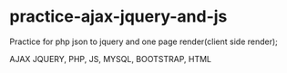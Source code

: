 # practice-ajax-jquery-and-js
Practice for php json to jquery and one page render(client side render);

AJAX JQUERY, PHP, JS, MYSQL, BOOTSTRAP, HTML
